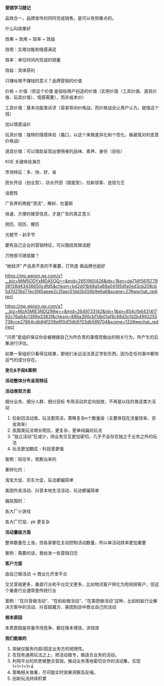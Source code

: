 **营销学习随记**



品效合一，品牌宣传的同时完成销售，是可以有侧重点的。



什么叫效果好

效果 = 效用 + 效率 + 效益

效用：实用功能和情感满足

效率：单位时间内完成的销量

效益：具体获利

只赚吆喝不赚钱的意义？品牌营销的价值

价格 = 价值（但这个价值 是指给用户创造的价值（实用价值（工具价值、道具价值、玩具价值）、情感需要），而非成本价）

工具价值：基本功能类诉求（容易导向价格战，而价格战会让用户认为，就值这个钱）

加以情感溢价

玩具价值：独特的情感体验（撬口，以这个来做差异化和个性化，躲避竟对的恶意价格战）

道具价值：可以借助呈现出使用者的品味、素养、身份（目标）

KOE 关键体验演员

市场特征：多、快、好、省

团长开店（创业型）、店长开团（赋能型）、拉新锁客、连锁为王

话题性

广告界的两股“清流”，椰树、杜蕾斯

快速、方便的接受信息，才是广告的真正意义

阴历、阳历、椰历

光棍节 - 剁手节

要有自己企业的营销特征，可以围绕其做话题

万物皆可玻尿酸？

“她经济” 产品卖不卖的不重要，打热度 做品牌也挺好

https://mp.weixin.qq.com/s?__biz=MjM5ODYxMDA5OQ==&mid=2651960426&idx=1&sn=da714f561577938128d43436650cdfd5&chksm=bd2d01b68a5a88a04195dfa0ed3cb208cb5d7d216d77ec5f45aeee2c2faec51dd2b556b9e6a6&scene=27#wechat_redirect

https://mp.weixin.qq.com/s?__biz=MzA5MjE3NDQ1Mw==&mid=2649733142&idx=1&sn=854cfb643141792c76a64c1399e3383f&chksm=886a390cbf1db01af8c68d3cfd2b4993255738cce27864cdb94f209e8f0d11db9703db589704&scene=132#wechat_redirect 

“问责”是组织保证你会被根据自己为所负责的事情而做出的相关行为，所产生的后果进行评估。

如果一家组织只看得见结果，那他们永远没法真正学到东西，因为在任何事中都有运气的成分存在。





**变化&手段&案例**

**活动整体分布呈现特征**

**活动类型方面**

细分业务、细分人群、细分目标 专用活动并定向投放，不再是以往的普适类大活动

1. 拉新回活动类，玩法更简洁，策略复杂n个数量级（主要体现在流量效率、资金效率）
2. 氛围类玩法增长明显，更复杂，更单纯偏向玩法
3. “独立活动”在减少，同业务交互更加密切，几乎不会存在独立于业务之外的玩法
4. 玩法更加酷炫 - 科技感更强





案例：较往年，观察出来的

重转化的：

淘宝大促、京东大促，玩法都偏简单

美团外卖活动、抖音本地生活活动，玩法都偏简单

偏氛围的：

各大厂小游戏

各大厂打投、pk 更复杂

**活动量级方面**

整体数量在上涨，但各家都在主动控制活动数量，所以单活动效率更加重要

案例：需要的话，我给发一些营销日历

**客户方面**

由自己做活动 -> 商业化开发平台

交叉营销更多，垂直行业和平台交叉更多，比如物流客户转化为短视频客户，但这个垂直行业通常是传统行业

案例：“在抖音做活动”、“在蚂蚁做活动”、“在美团做活动”这种，比如蚂蚁行业解决方案中的活动、抖音超魔方、美团到店中商业自己的活动

**根本原因**

本质原因是存量市场竞争，都在降本增效，讲钱效

**我们能做的**

1. 突破仅服务内部/固定业务方的局限性。
2. 在现有通用玩法之上，把活动做专，做适合业务的活动。
3. 利用平台的优势做整合营销，推动业务落地密切合作的活动集，实现1+1+1+1>4
4. 策略相关做重，尽可能实时效果洞察及反哺。
5. 创新玩法持续积累